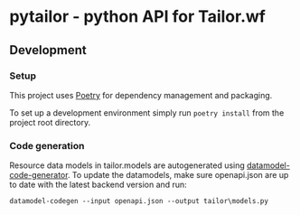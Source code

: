 # pytailor - python API for Tailor.wf

## Development
### Setup
This project uses [Poetry](https://python-poetry.org/docs/) for dependency management and packaging.

To set up a development environment simply run `poetry install` from the project root directory.

### Code generation
Resource data models in tailor.models are autogenerated using [datamodel-code-generator](https://github.com/koxudaxi/datamodel-code-generator). To update the datamodels, make sure openapi.json are up to date with the latest backend version and run:

`datamodel-codegen --input openapi.json --output tailor\models.py`
